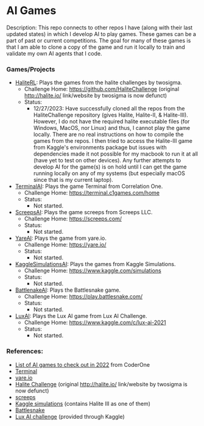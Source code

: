 # AI Games

Description: This repo connects to other repos I have (along with their last updated states) in which I develop AI to play games. These games can be a part of past or current competitions. The goal for many of these games is that I am able to clone a copy of the game and run it locally to train and validate my own AI agents that I code.


### Games/Projects

 - [HaliteRL](https://github.com/dmmagdal/HaliteRL): Plays the games from the halite challenges by twosigma.
     - Challenge Home: https://github.com/HaliteChallenge (original http://halite.io/ link/website by twosigma is now defunct)
     - Status:
         - 12/27/2023: Have successfully cloned all the repos from the HaliteChallenge repository (gives Halite, Halite-II, & Halite-III). However, I do not have the required halite executable files (for Windows, MacOS, nor Linux) and thus, I cannot play the game locally. There are no real instructions on how to compile the games from the repos. I then tried to access the Halite-III game from Kaggle's environments package but issues with dependencies made it not possible for my macbook to run it at all (have yet to test on other devices). Any further attempts to develop AI for the game(s) is on hold until I can get the game running locally on any of my systems (but especially macOS since that is my current laptop).
 - [TerminalAI](https://github.com/dmmagdal/TerminalAI): Plays the game Terminal from Correlation One.
     - Challenge Home: https://terminal.c1games.com/home
     - Status:
         - Not started.
 - [ScreepsAI](https://github.com/dmmagdal/ScreepsAI): Plays the game screeps from Screeps LLC.
     - Challenge Home: https://screeps.com/
     - Status:
         - Not started.
 - [YareAI](https://github.com/dmmagdal/YareAI): Plays the game from yare.io.
     - Challenge Home: https://yare.io/
     - Status:
         - Not started.
 - [KaggleSimulationsAI](https://github.com/dmmagdal/KaggleSimulationsAI): Plays the games from Kaggle Simulations.
     - Challenge Home: https://www.kaggle.com/simulations
     - Status:
         - Not started.
 - [BattlenakeAI](https://github.com/dmmagdal/BattlesnakeAI): Plays the Battlesnake game.
     - Challenge Home: https://play.battlesnake.com/
     - Status:
         - Not started.
 - [LuxAI](https://github.com/dmmagdal/LuxAI): Plays the Lux AI game from Lux AI Challenge.
     - Challenge Home: https://www.kaggle.com/c/lux-ai-2021
     - Status:
         - Not started.


### References:

 - [List of AI games to check out in 2022](https://www.gocoder.one/blog/ai-game-competitions-list/) from CoderOne
 - [Terminal](https://terminal.c1games.com/home)
 - [yare.io](https://yare.io/)
 - [Halite Challenge](https://github.com/HaliteChallenge) (original http://halite.io/ link/website by twosigma is now defunct)
 - [screeps](https://screeps.com/)
 - [Kaggle simulations](https://www.kaggle.com/simulations) (contains Halite III as one of them)
 - [Battlesnake](https://play.battlesnake.com/)
 - [Lux AI challenge](https://www.kaggle.com/c/lux-ai-2021) (provided through Kaggle)
